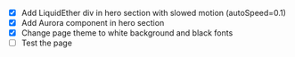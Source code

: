 
- [x] Add LiquidEther div in hero section with slowed motion (autoSpeed=0.1)
- [x] Add Aurora component in hero section
- [x] Change page theme to white background and black fonts
- [ ] Test the page
